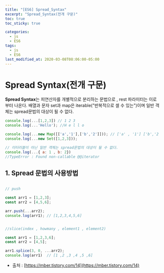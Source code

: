 ```yaml
---
title: "[ES6] Spread_Syntax"
excerpt: "Spread_Syntax(전개 구문)"
toc: true
toc_sticky: true

categories:
  - js
  - ES6
tags:
  - js
  - ES6
last_modified_at: 2020-03-08T08:06:00-05:00
---
```


# Spread Syntax(전개 구문)

**Spread Syntax**는 피연산자를 개별적으로 분리하는 문법으로 , rest 파라미터는 이로 부터 나온다. 배열과 문자 set과 map은 iterable("반복적으로 셀 수 있는")이며 일반 객체는 spread문법의 대상이 될 수 없다.

```js
console.log(...[1,2,3]) // 1 2 3
console.log(...'Hello'); //H e l l o

console.log(...new Map([['a','1'],['b','2']])); // ['a' , '1'] ['b','2']
console.log(...new Set([1,2,3]));

// 이터러블이 아닌 일반 객체는 spread문법의 대상이 될 수 없다.
console.log(...{ a: 1 , b: 2})
//TypeError : Found non-callable @@iterator
```

## 1. Spread 문법의 사용방법

```js

// push

const arr1 = [1,2,3];
const arr2 = [4,5,6];

arr.push(...arr2);
console.log(arr1); // [1,2,3,4,5,6]


//slice(index , howmany , element1 , element2)

const arr1 = [1,2,3,6];
const arr2 = [4,5];

arr1.splice(3, 0, ...arr2);
console.log(arr1)  // [1 ,2 ,3 ,4 ,5 ,6]

```


+ 출처 : [https://mber.tistory.com/14](https://mber.tistory.com/14)
